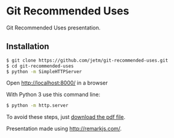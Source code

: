 # Git Recommended Uses

Git Recommended Uses presentation.

## Installation

```sh
$ git clone https://github.com/jetm/git-recommended-uses.git
$ cd git-recommended-uses
$ python -m SimpleHTTPServer
```

Open [http://localhost:8000/](http://localhost:8000/) in a browser

With Python 3 use this command line:

```sh
$ python -m http.server
```

To avoid these steps, just [download the pdf file](https://github.com/jetm/git-recommended-uses/raw/master/Git_Recommended_Uses.pdf).

Presentation made using http://remarkjs.com/.
